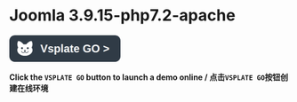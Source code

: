 # Joomla 3.9.15-php7.2-apache

<a href="https://www.vsplate.com/?docker-compose=https://github.com/vsplate/dcenvs/joomla/3.9.15-php7.2-apache"><img alt="VSPLATE GO" src="https://raw.githubusercontent.com/vsplate/images/master/vsgo_btn.png" width="200px"></a>

**Click the `VSPLATE GO` button to launch a demo online / 点击`VSPLATE GO`按钮创建在线环境**